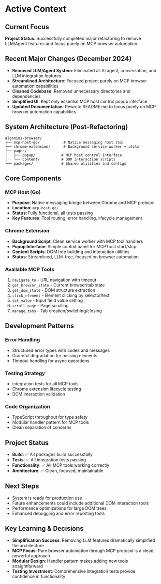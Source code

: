 # Active Context

## Current Focus
**Project Status**: Successfully completed major refactoring to remove LLM/Agent features and focus purely on MCP browser automation.

## Recent Major Changes (December 2024)
- **Removed LLM/Agent System**: Eliminated all AI agent, conversation, and LLM integration features
- **Streamlined Architecture**: Focused project purely on MCP browser automation capabilities
- **Cleaned Codebase**: Removed unnecessary directories and dependencies
- **Simplified UI**: Kept only essential MCP host control popup interface
- **Updated Documentation**: Rewrote README.md to focus purely on MCP browser automation capabilities

## System Architecture (Post-Refactoring)
```
algonius-browser/
├── mcp-host-go/           # Native messaging host (Go)
├── chrome-extension/      # Background service worker + utils
├── pages/
│   ├── popup/            # MCP host control interface
│   └── content/          # DOM interaction scripts
└── packages/             # Shared utilities and configs
```

## Core Components

### MCP Host (Go)
- **Purpose**: Native messaging bridge between Chrome and MCP protocol
- **Location**: `mcp-host-go/`
- **Status**: Fully functional, all tests passing
- **Key Features**: Tool routing, error handling, lifecycle management

### Chrome Extension
- **Background Script**: Clean service worker with MCP tool handlers
- **Popup Interface**: Simple control panel for MCP host start/stop
- **Content Scripts**: DOM tree building and interaction utilities
- **Status**: Streamlined, LLM-free, focused on browser automation

### Available MCP Tools
1. `navigate_to` - URL navigation with timeout
2. `get_browser_state` - Current browser/tab state
3. `get_dom_state` - DOM structure extraction
4. `click_element` - Element clicking by selector/text
5. `set_value` - Input field value setting
6. `scroll_page` - Page scrolling
7. `manage_tabs` - Tab creation/switching/closing

## Development Patterns

### Error Handling
- Structured error types with codes and messages
- Graceful degradation for missing elements
- Timeout handling for async operations

### Testing Strategy
- Integration tests for all MCP tools
- Chrome extension lifecycle testing
- DOM interaction validation

### Code Organization
- TypeScript throughout for type safety
- Modular handler pattern for MCP tools
- Clean separation of concerns

## Project Status
- **Build**: ✅ All packages build successfully
- **Tests**: ✅ All integration tests passing  
- **Functionality**: ✅ All MCP tools working correctly
- **Architecture**: ✅ Clean, focused, maintainable

## Next Steps
- System is ready for production use
- Future enhancements could include additional DOM interaction tools
- Performance optimizations for large DOM trees
- Enhanced debugging and error reporting tools

## Key Learning & Decisions
- **Simplification Success**: Removing LLM features dramatically simplified the architecture
- **MCP Focus**: Pure browser automation through MCP protocol is a clean, powerful approach
- **Modular Design**: Handler pattern makes adding new tools straightforward
- **Testing Investment**: Comprehensive integration tests provide confidence in functionality
